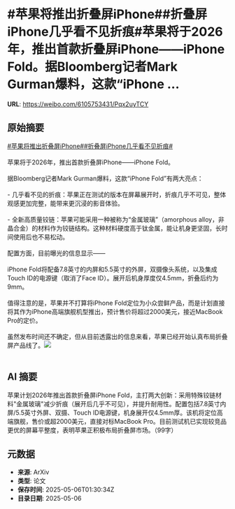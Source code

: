 # #苹果将推出折叠屏iPhone##折叠屏iPhone几乎看不见折痕#苹果将于2026年，推出首款折叠屏iPhone——iPhone Fold。据Bloomberg记者Mark Gurman爆料，这款“iPhone ...

**URL**: https://weibo.com/6105753431/Pqx2uyTCY

## 原始摘要

<a href="https://m.weibo.cn/search?containerid=231522type%3D1%26t%3D10%26q%3D%23%E8%8B%B9%E6%9E%9C%E5%B0%86%E6%8E%A8%E5%87%BA%E6%8A%98%E5%8F%A0%E5%B1%8FiPhone%23&amp;extparam=%23%E8%8B%B9%E6%9E%9C%E5%B0%86%E6%8E%A8%E5%87%BA%E6%8A%98%E5%8F%A0%E5%B1%8FiPhone%23" data-hide=""><span class="surl-text">#苹果将推出折叠屏iPhone#</span></a><a href="https://m.weibo.cn/search?containerid=231522type%3D1%26t%3D10%26q%3D%23%E6%8A%98%E5%8F%A0%E5%B1%8FiPhone%E5%87%A0%E4%B9%8E%E7%9C%8B%E4%B8%8D%E8%A7%81%E6%8A%98%E7%97%95%23&amp;extparam=%23%E6%8A%98%E5%8F%A0%E5%B1%8FiPhone%E5%87%A0%E4%B9%8E%E7%9C%8B%E4%B8%8D%E8%A7%81%E6%8A%98%E7%97%95%23" data-hide=""><span class="surl-text">#折叠屏iPhone几乎看不见折痕#</span></a><br><br>苹果将于2026年，推出首款折叠屏iPhone——iPhone Fold。<br><br>据Bloomberg记者Mark Gurman爆料，这款“iPhone Fold”有两大亮点：<br><br>- 几乎看不见的折痕：苹果正在测试的版本在屏幕展开时，折痕几乎不可见，整体观感更加完整，能带来更沉浸的影音体验。<br>    <br>- 全新高质量铰链：苹果可能采用一种被称为“金属玻璃”（amorphous alloy，非晶合金）的材料作为铰链结构。这种材料硬度高于钛金属，能让机身更坚固，长时间使用后也不易松动。<br><br>配置方面，目前曝光的信息显示——<br><br>iPhone Fold将配备7.8英寸的内屏和5.5英寸的外屏，双摄像头系统，以及集成Touch ID的电源键（取消了Face ID）。展开后机身厚度仅4.5mm，折叠后约为9mm。<br><br>值得注意的是，苹果并不打算将iPhone Fold定位为小众尝鲜产品，而是计划直接将其作为iPhone高端旗舰机型推出，预计售价将超过2000美元，接近MacBook Pro的定价。<br><br>虽然发布时间还不确定，但从目前透露出的信息来看，苹果已经开始认真布局折叠屏产品线了。<img style="" src="https://tvax4.sinaimg.cn/large/006Fd7o3gy1i15ii160jxj318g0p0k4r.jpg" referrerpolicy="no-referrer"><br><br>

## AI 摘要

苹果计划2026年推出首款折叠屏iPhone Fold，主打两大创新：采用特殊铰链材料"金属玻璃"减少折痕（展开后几乎不可见），并提升耐用性。配置包括7.8英寸内屏/5.5英寸外屏、双摄、Touch ID电源键，机身展开仅4.5mm厚。该机将定位高端旗舰，售价或超2000美元，直接对标MacBook Pro。目前测试机已实现较竞品更优的屏幕平整度，表明苹果正积极布局折叠屏市场。（99字）

## 元数据

- **来源**: ArXiv
- **类型**: 论文
- **保存时间**: 2025-05-06T01:30:34Z
- **目录日期**: 2025-05-06
